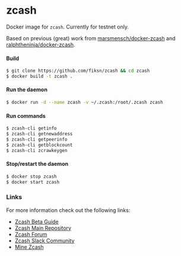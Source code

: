 # zcash

Docker image for `zcash`. Currently for testnet only. 

Based on previous (great) work from [marsmensch/docker-zcash](https://github.com/marsmensch/docker-zcash) and [ralphtheninja/docker-zcash](https://github.com/ralphtheninja/docker-zcash).

#### Build

```bash
$ git clone https://github.com/fiksn/zcash && cd zcash
$ docker build -t zcash .
```

#### Run the daemon

```bash
$ docker run -d --name zcash -v ~/.zcash:/root/.zcash zcash
```

#### Run commands

```bash
$ zcash-cli getinfo
$ zcash-cli getnewaddress
$ zcash-cli getpeerinfo
$ zcash-cli getblockcount
$ zcash-cli zcrawkeygen
```

#### Stop/restart the daemon

```bash
$ docker stop zcash
$ docker start zcash
```

### Links

For more information check out the following links:

* [Zcash Beta Guide](https://github.com/zcash/zcash/wiki/Beta-Guide)
* [Zcash Main Repository](https://github.com/zcash/zcash)
* [Zcash Forum](https://forum.z.cash/)
* [Zcash Slack Community](https://inviteme.z.cash/)
* [Mine Zcash](https://minezcash.com/)
